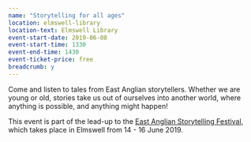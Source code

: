 ```yaml
---
name: "Storytelling for all ages"
location: elmswell-library
location-text: Elmswell Library
event-start-date: 2019-06-08
event-start-time: 1330
event-end-time: 1430
event-ticket-price: free
breadcrumb: y
---
```


Come and listen to tales from East Anglian storytellers. Whether we are young or old, stories take us out of ourselves into another world, where anything is possible, and anything might happen!

This event is part of the lead-up to the [East Anglian Storytelling Festival](http://eastanglianstorytellingfestival.co.uk/), which takes place in Elmswell from 14 - 16 June 2019.
